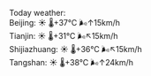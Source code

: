 Today weather:  
Beijing: ☀️   🌡️+37°C 🌬️↑15km/h  
Tianjin: ☀️   🌡️+31°C 🌬️↖15km/h  
Shijiazhuang: ☀️   🌡️+36°C 🌬️↖15km/h  
Tangshan: ☀️   🌡️+38°C 🌬️↑24km/h  
